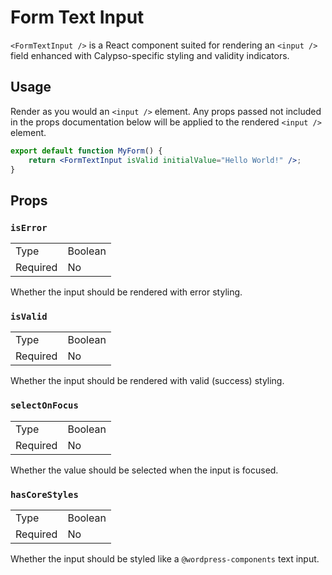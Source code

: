 # Form Text Input

`<FormTextInput />` is a React component suited for rendering an `<input />` field enhanced with Calypso-specific styling and validity indicators.

## Usage

Render as you would an `<input />` element. Any props passed not included in the props documentation below will be applied to the rendered `<input />` element.

```jsx
export default function MyForm() {
	return <FormTextInput isValid initialValue="Hello World!" />;
}
```

## Props

### `isError`

<table>
	<tr><td>Type</td><td>Boolean</td></tr>
	<tr><td>Required</td><td>No</td></tr>
</table>

Whether the input should be rendered with error styling.

### `isValid`

<table>
	<tr><td>Type</td><td>Boolean</td></tr>
	<tr><td>Required</td><td>No</td></tr>
</table>

Whether the input should be rendered with valid (success) styling.

### `selectOnFocus`

<table>
	<tr><td>Type</td><td>Boolean</td></tr>
	<tr><td>Required</td><td>No</td></tr>
</table>

Whether the value should be selected when the input is focused.

### `hasCoreStyles`

<table>
	<tr><td>Type</td><td>Boolean</td></tr>
	<tr><td>Required</td><td>No</td></tr>
</table>

Whether the input should be styled like a `@wordpress-components` text input.
